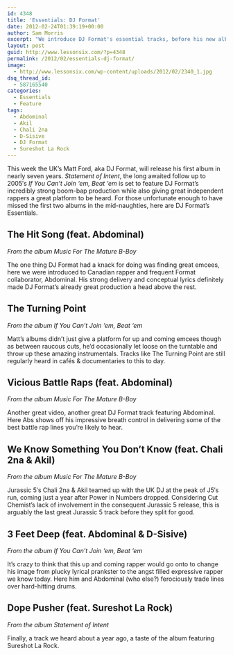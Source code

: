 ```yaml
---
id: 4348
title: 'Essentials: DJ Format'
date: 2012-02-24T01:39:19+00:00
author: Sam Morris
excerpt: "We introduce DJ Format's essential tracks, before his new album Statement of Intent drops"
layout: post
guid: http://www.lessonsix.com/?p=4348
permalink: /2012/02/essentials-dj-format/
image:
  - http://www.lessonsix.com/wp-content/uploads/2012/02/2340_1.jpg
dsq_thread_id:
  - 587165540
categories:
  - Essentials
  - Feature
tags:
  - Abdominal
  - Akil
  - Chali 2na
  - D-Sisive
  - DJ Format
  - Sureshot La Rock
---
```

This week the UK&#8217;s Matt Ford, aka DJ Format, will release his first album in nearly seven years. _Statement of Intent_, the long awaited follow up to 2005&#8242;s _If You Can&#8217;t Join &#8216;em, Beat &#8216;em_ is set to feature DJ Format&#8217;s incredibly strong boom-bap production while also giving great independent rappers a great platform to be heard. For those unfortunate enough to have missed the first two albums in the mid-naughties, here are DJ Format&#8217;s Essentials.

<!--more-->

## The Hit Song (feat. Abdominal)

_From the album Music For The Mature B-Boy_



The one thing DJ Format had a knack for doing was finding great emcees, here we were introduced to Canadian rapper and frequent Format collaborator, Abdominal. His strong delivery and conceptual lyrics definitely made DJ Format&#8217;s already great production a head above the rest.

## The Turning Point

_From the album If You Can&#8217;t Join &#8216;em, Beat &#8216;em_



Matt&#8217;s albums didn&#8217;t just give a platform for up and coming emcees though as between raucous cuts, he&#8217;d occasionally let loose on the turntable and throw up these amazing instrumentals. Tracks like The Turning Point are still regularly heard in cafés &#038; documentaries to this to day.

## Vicious Battle Raps (feat. Abdominal)

_From the album Music For The Mature B-Boy_



Another great video, another great DJ Format track featuring Abdominal. Here Abs shows off his impressive breath control in delivering some of the best battle rap lines you&#8217;re likely to hear.

## We Know Something You Don&#8217;t Know (feat. Chali 2na & Akil)

_From the album Music For The Mature B-Boy_



Jurassic 5&#8242;s Chali 2na & Akil teamed up with the UK DJ at the peak of J5&#8242;s run, coming just a year after Power in Numbers dropped. Considering Cut Chemist&#8217;s lack of involvement in the consequent Jurassic 5 release, this is arguably the last great Jurassic 5 track before they split for good.

## 3 Feet Deep (feat. Abdominal & D-Sisive)

_From the album If You Can&#8217;t Join &#8216;em, Beat &#8216;em_



It&#8217;s crazy to think that this up and coming rapper would go onto to change his image from plucky lyrical prankster to the angst filled expressive rapper we know today. Here him and Abdominal (who else?) ferociously trade lines over hard-hitting drums.

## Dope Pusher (feat. Sureshot La Rock)

_From the album Statement of Intent_



Finally, a track we heard about a year ago, a taste of the album featuring Sureshot La Rock.